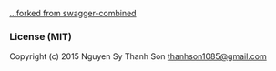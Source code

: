 [...forked from swagger-combined](https://github.com/thanhson1085/swagger-combined)

### License (MIT)
Copyright (c) 2015 Nguyen Sy Thanh Son <thanhson1085@gmail.com>
